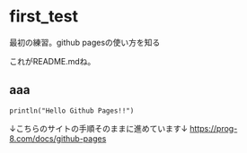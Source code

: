 # first_test
最初の練習。github pagesの使い方を知る

これがREADME.mdね。
## aaa

```
println("Hello Github Pages!!")
```
↓こちらのサイトの手順そのままに進めています↓
https://prog-8.com/docs/github-pages
